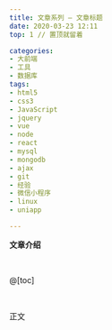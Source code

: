 ```yaml
---
title: 文章系列 — 文章标题
date: 2020-03-23 12:11
top: 1 // 置顶就留着

categories:
- 大前端
- 工具
- 数据库
tags:
- html5
- css3
- JavaScript
- jquery
- vue
- node
- react
- mysql
- mongodb
- ajax
- git
- 经验
- 微信小程序
- linux
- uniapp

---
```


**文章介绍**

<br>

@[toc]

<br>

正文
